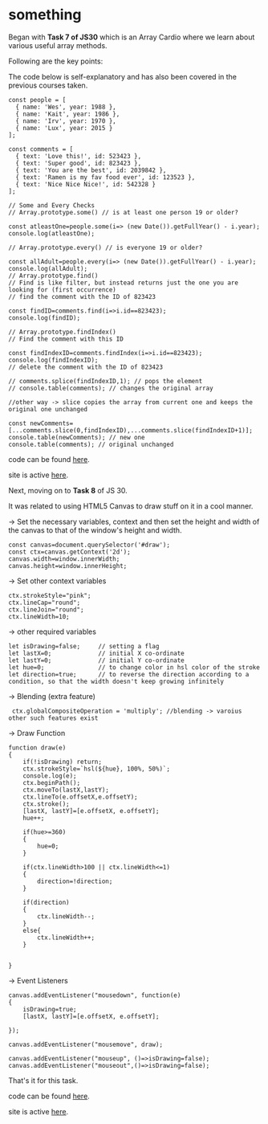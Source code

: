 # something

Began with **Task 7 of JS30** which is an Array Cardio where we learn about various useful array methods. 

Following are the key points:

The code below is self-explanatory and has also been covered in the previous courses taken.

    
    const people = [
      { name: 'Wes', year: 1988 },
      { name: 'Kait', year: 1986 },
      { name: 'Irv', year: 1970 },
      { name: 'Lux', year: 2015 }
    ];

    const comments = [
      { text: 'Love this!', id: 523423 },
      { text: 'Super good', id: 823423 },
      { text: 'You are the best', id: 2039842 },
      { text: 'Ramen is my fav food ever', id: 123523 },
      { text: 'Nice Nice Nice!', id: 542328 }
    ];

    // Some and Every Checks
    // Array.prototype.some() // is at least one person 19 or older?
     
    const atleastOne=people.some(i=> (new Date()).getFullYear() - i.year);
    console.log(atleastOne);

    // Array.prototype.every() // is everyone 19 or older?

    const allAdult=people.every(i=> (new Date()).getFullYear() - i.year);
    console.log(allAdult);
    // Array.prototype.find()
    // Find is like filter, but instead returns just the one you are looking for (first occurrence)
    // find the comment with the ID of 823423

    const findID=comments.find(i=>i.id==823423);
    console.log(findID);

    // Array.prototype.findIndex()
    // Find the comment with this ID
     
    const findIndexID=comments.findIndex(i=>i.id==823423);
    console.log(findIndexID);
    // delete the comment with the ID of 823423
     
    // comments.splice(findIndexID,1); // pops the element
    // console.table(comments); // changes the original array
  
    //other way -> slice copies the array from current one and keeps the original one unchanged

    const newComments=[...comments.slice(0,findIndexID),...comments.slice(findIndexID+1)];
    console.table(newComments); // new one
    console.table(comments); // original unchanged


 code can be found [here](https://github.com/jazzcodes/JS-30/pull/4).
 
 site is active [here](https://jazzcodes.github.io/JS-30/T7-ArrayCardioTwo/).


Next, moving on to **Task 8** of JS 30.

It was related to using HTML5 Canvas to draw stuff on it in a cool manner.

-> Set the necessary variables, context and then set the height and width of the canvas to that of the window's height and width. 

    const canvas=document.querySelector('#draw');
    const ctx=canvas.getContext('2d');
    canvas.width=window.innerWidth;
    canvas.height=window.innerHeight;
    
-> Set other context variables

    ctx.strokeStyle="pink";
    ctx.lineCap="round";
    ctx.lineJoin="round";
    ctx.lineWidth=10;
    
-> other required variables

    let isDrawing=false;     // setting a flag
    let lastX=0;             // initial X co-ordinate
    let lastY=0;             // initial Y co-ordinate
    let hue=0;               // to change color in hsl color of the stroke
    let direction=true;      // to reverse the direction according to a condition, so that the width doesn't keep growing infinitely
    
 -> Blending (extra feature)
 
     ctx.globalCompositeOperation = 'multiply'; //blending -> varoius other such features exist
     
 -> Draw Function
 
    function draw(e)
    {
        if(!isDrawing) return;
        ctx.strokeStyle=`hsl(${hue}, 100%, 50%)`;
        console.log(e);
        ctx.beginPath();
        ctx.moveTo(lastX,lastY);
        ctx.lineTo(e.offsetX,e.offsetY);
        ctx.stroke();
        [lastX, lastY]=[e.offsetX, e.offsetY];
        hue++;

        if(hue>=360)
        {
            hue=0;
        }

        if(ctx.lineWidth>100 || ctx.lineWidth<=1)
        {
            direction=!direction;
        }

        if(direction)
        {
            ctx.lineWidth--;
        }
        else{
            ctx.lineWidth++;
        }
   

    }


-> Event Listeners 

    
    canvas.addEventListener("mousedown", function(e)
    {
        isDrawing=true;
        [lastX, lastY]=[e.offsetX, e.offsetY];

    });

    canvas.addEventListener("mousemove", draw);

    canvas.addEventListener("mouseup", ()=>isDrawing=false);
    canvas.addEventListener("mouseout",()=>isDrawing=false);


That's it for this task.

 code can be found [here](https://github.com/jazzcodes/JS-30/pull/5).
 
 site is active [here](https://jazzcodes.github.io/JS-30/T8-HTML5Canvas/).


